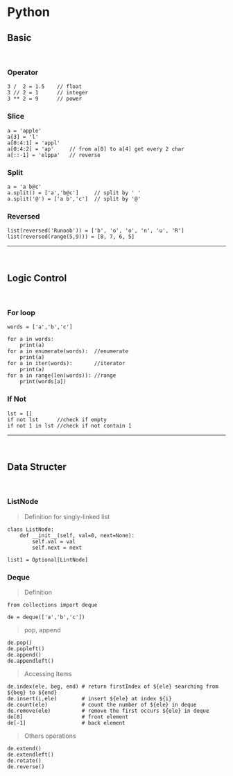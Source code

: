 # **Python**

## **Basic**
<br/>

### Operator
    3 /  2 = 1.5    // float
    3 // 2 = 1      // integer
    3 ** 2 = 9      // power
### Slice
    a = 'apple'
    a[3] = 'l'
    a[0:4:1] = 'appl'
    a[0:4:2] = 'ap'     // from a[0] to a[4] get every 2 char
    a[::-1] = 'elppa'   // reverse
    
### Split
    a = 'a b@c'
    a.split() = ['a','b@c']     // split by ' '
    a.split('@') = ['a b','c']  // split by '@'

### Reversed
    list(reversed('Runoob')) = ['b', 'o', 'o', 'n', 'u', 'R']
    list(reversed(range(5,9))) = [8, 7, 6, 5]
---
<br/>

## **Logic Control**
<br/>

### For loop
    words = ['a','b','c']

    for a in words:
        print(a)
    for a in enumerate(words):  //enumerate
        print(a)
    for a in iter(words):       //iterator
        print(a)
    for a in range(len(words)): //range
        print(words[a])
### If Not

    lst = []
    if not lst      //check if empty
    if not 1 in lst //check if not contain 1
---
<br/>

## **Data Structer**
<br/>

### ListNode
> Definition for singly-linked list
```
class ListNode:
    def __init__(self, val=0, next=None):
        self.val = val
        self.next = next
    
list1 = Optional[LintNode]
```

### Deque
> Definition
```
from collections import deque
     
de = deque(['a','b','c'])
```
> pop, append
```
de.pop()
de.popleft()
de.append()
de.appendleft()
```
>Accessing Items
```
de.index(ele, beg, end) # return firstIndex of ${ele} searching from ${beg} to ${end}
de.insert(i,ele)        # insert ${ele} at index ${i}
de.count(ele)           # count the number of ${ele} in deque
de.remove(ele)          # remove the first occurs ${ele} in deque
de[0]                   # front element  
de[-1]                  # back element
```
> Others operations
```
de.extend()
de.extendleft()
de.rotate()
de.reverse()
```

